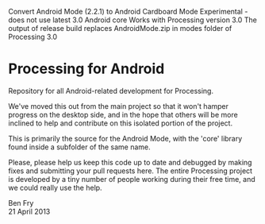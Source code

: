 Convert Android Mode (2.2.1) to Android Cardboard Mode
Experimental - does not use latest 3.0 Android core
Works with Processing version 3.0
The output of release build replaces AndroidMode.zip in modes folder of Processing 3.0

Processing for Android
======================

Repository for all Android-related development for Processing.

We've moved this out from the main project so that it won't hamper progress on the desktop side, and in the hope that others will be more inclined to help and contribute on this isolated portion of the project.

This is primarily the source for the Android Mode, with the 'core' library found inside a subfolder of the same name.

Please, please help us keep this code up to date and debugged by making fixes and submitting your pull requests here. The entire Processing project is developed by a tiny number of people working during their free time, and we could really use the help.

Ben Fry  
21 April 2013

